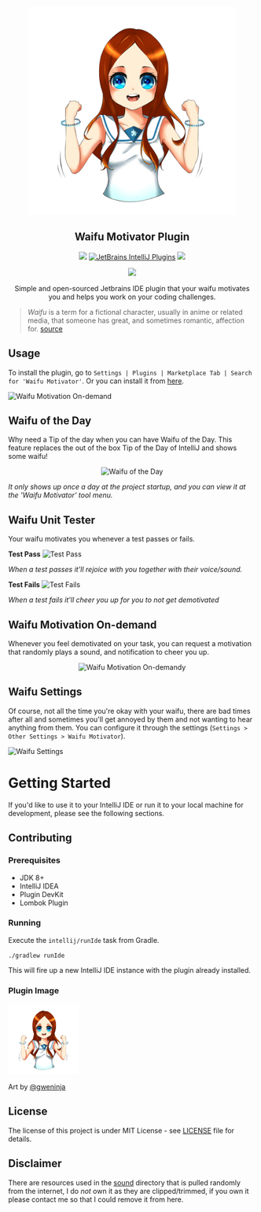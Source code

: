 
<p align="center"><img src="images/wmp_logo.png" height="424px" alt="Waifu Motivator Plugin Logo"></p>
<h2 align="center">Waifu Motivator Plugin</h2> 

<!--suppress HtmlDeprecatedAttribute, HtmlRequiredAltAttribute -->
<p align="center">
    <a href="https://github.com/zd-zero/waifu-motivator-plugin/actions"><img src="https://github.com/zd-zero/waifu-motivator-plugin/workflows/Java%20CI/badge.svg"></a>
  <a href="https://plugins.jetbrains.com/plugin/13381-waifu-motivator"><img alt="JetBrains IntelliJ Plugins" src="https://img.shields.io/jetbrains/plugin/v/13381-waifu-motivator"></a>
  <a href="./LICENSE"><img src="https://img.shields.io/github/license/zd-zero/waifu-motivator-plugin"></a>
</p>

<p align="center">
  <img src="https://img.shields.io/badge/BUILT%20WITH-COFFEE-blue?style=for-the-badge">
</p>

<p align="center">Simple and open-sourced Jetbrains IDE plugin that your waifu motivates you and helps you work on your coding challenges.</p>

> *Waifu* is a term for a fictional character, usually in anime or related media, that someone has great, and sometimes romantic, affection for. [source](https://www.dictionary.com/e/fictional-characters/waifu/)


## Usage
To install the plugin, go to `Settings | Plugins | Marketplace Tab | Search for 'Waifu Motivator'`. Or you can install it from [here](https://plugins.jetbrains.com/plugin/13381-waifu-motivator).

![Waifu Motivation On-demand](screenshot/plugin_installation.png)


## Waifu of the Day
Why need a Tip of the day when you can have Waifu of the Day. This feature replaces the out of the box Tip of the Day of IntelliJ and shows some waifu!

<p align="center">
  <img src="screenshot/waifu_of_the_day.png" alt="Waifu of the Day">
</p>

*It only shows up once a day at the project startup, and you can view it at the 'Waifu Motivator' tool menu.*

## Waifu Unit Tester
Your waifu motivates you whenever a test passes or fails. 

**Test Pass**
![Test Pass](screenshot/test_pass.png)

*When a test passes it'll rejoice with you together with their voice/sound.*

**Test Fails**
![Test Fails](screenshot/test_fail.png)

*When a test fails it'll cheer you up for you to not get demotivated*

## Waifu Motivation On-demand
Whenever you feel demotivated on your task, you can request a motivation that randomly plays a sound, and notification to cheer you up.

<p align="center">
  <img src="screenshot/motivate_me.png" alt="Waifu Motivation On-demandy">
</p>

## Waifu Settings
Of course, not all the time you're okay with your waifu, there are bad times after all and sometimes you'll get annoyed by them and not wanting to hear anything from them. You can configure it through the settings (`Settings > Other Settings > Waifu Motivator`).

![Waifu Settings](screenshot/waifu_motivator_settings.png)

# Getting Started
If you'd like to use it to your IntelliJ IDE or run it to your local machine for development, please see the following sections.

## Contributing
### Prerequisites
* JDK 8+
* IntelliJ IDEA
* Plugin DevKit
* Lombok Plugin

### Running
Execute the `intellij/runIde` task from Gradle. 
```
./gradlew runIde
```
This will fire up a new IntelliJ IDE instance with the plugin already installed.

### Plugin Image
<img src="images/wmp_logo.png" height="144px" alt="Waifu Motivator Plugin Logo">

Art by [@gweninja](https://www.instagram.com/gweninja/)

## License
The license of this project is under MIT License - see [LICENSE](./LICENSE) file for details.

## Disclaimer
There are resources used in the [sound](./src/main/resources/sound) directory that is pulled randomly from the internet, I do *not* own it as they are clipped/trimmed, if you own it please contact me so that I could remove it from here.
